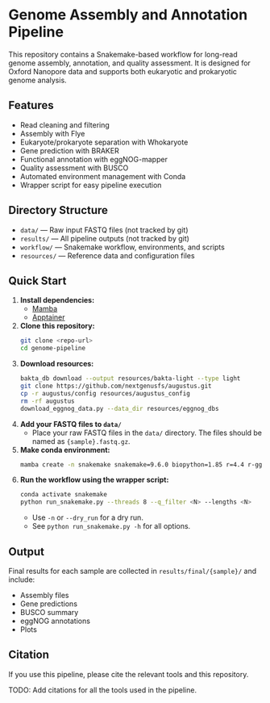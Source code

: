 # Genome Assembly and Annotation Pipeline

This repository contains a Snakemake-based workflow for long-read genome assembly, annotation, and quality assessment. It is designed for Oxford Nanopore data and supports both eukaryotic and prokaryotic genome analysis.

## Features
- Read cleaning and filtering
- Assembly with Flye
- Eukaryote/prokaryote separation with Whokaryote
- Gene prediction with BRAKER
- Functional annotation with eggNOG-mapper
- Quality assessment with BUSCO
- Automated environment management with Conda
- Wrapper script for easy pipeline execution

## Directory Structure
- `data/` — Raw input FASTQ files (not tracked by git)
- `results/` — All pipeline outputs (not tracked by git)
- `workflow/` — Snakemake workflow, environments, and scripts
- `resources/` — Reference data and configuration files
 

## Quick Start
1. **Install dependencies:**
   - [Mamba](https://github.com/conda-forge/miniforge)
   - [Apptainer](https://apptainer.org/docs/user/main/quick_start.html)
2. **Clone this repository:**
   ```sh
   git clone <repo-url>
   cd genome-pipeline
   ```
3. **Download resources:**
   ```sh
   bakta_db download --output resources/bakta-light --type light
   git clone https://github.com/nextgenusfs/augustus.git
   cp -r augustus/config resources/augustus_config
   rm -rf augustus
   download_eggnog_data.py --data_dir resources/eggnog_dbs
   ```
4. **Add your FASTQ files to `data/`**
    - Place your raw FASTQ files in the `data/` directory. The files should be named as `{sample}.fastq.gz`.
5. **Make conda environment:**
   ```sh
   mamba create -n snakemake snakemake=9.6.0 biopython=1.85 r=4.4 r-ggplot2=3.5.2 r-ggpubr=0.6.0
   ```
5. **Run the workflow using the wrapper script:**
   ```sh
   conda activate snakemake
   python run_snakemake.py --threads 8 --q_filter <N> --lengths <N>
   ```
   - Use `-n` or `--dry_run` for a dry run.
   - See `python run_snakemake.py -h` for all options.

## Output
Final results for each sample are collected in `results/final/{sample}/` and include:
- Assembly files
- Gene predictions
- BUSCO summary
- eggNOG annotations
- Plots



## Citation
If you use this pipeline, please cite the relevant tools and this repository.

TODO: Add citations for all the tools used in the pipeline.
